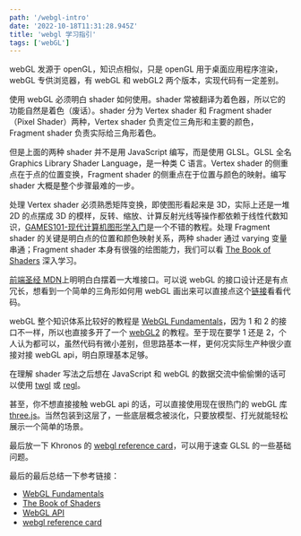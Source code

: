 ```yaml
---
path: '/webgl-intro'
date: '2022-10-18T11:31:28.945Z'
title: 'webgl 学习指引'
tags: ['webGL']
---
```


webGL 发源于 openGL，知识点相似，只是 openGL 用于桌面应用程序渲染，webGL 专供浏览器，有 webGL 和 webGL2 两个版本，实现代码有一定差别。

使用 webGL 必须明白 shader 如何使用。shader 常被翻译为着色器，所以它的功能自然是着色（废话）。shader 分为 Vertex shader 和 Fragment shader（Pixel Shader）两种，Vertex shader 负责定位三角形和主要的颜色，Fragment shader 负责实际给三角形着色。

但是上面的两种 shader 并不是用 JavaScript 编写，而是使用 GLSL。GLSL 全名 Graphics Library Shader Language，是一种类 C 语言。Vertex shader 的侧重点在于点的位置变换，Fragment shader 的侧重点在于位置与颜色的映射。编写 shader 大概是整个步骤最难的一步。

处理 Vertex shader 必须熟悉矩阵变换，即使图形看起来是 3D，实际上还是一堆 2D 的点摆成 3D 的模样，反转、缩放、计算反射光线等操作都依赖于线性代数知识，[GAMES101-现代计算机图形学入门](https://www.bilibili.com/video/BV1X7411F744/)是一个不错的教程。处理 Fragment shader 的关键是明白点的位置和颜色映射关系，两种 shader 通过 varying 变量串通；Fragment shader 本身有很强的绘图能力，我们可以看 [The Book of Shaders](https://thebookofshaders.com/) 深入学习。

[前端圣经 MDN](https://developer.mozilla.org/en-US/docs/Web/API/WebGL_API)上明明白白摆着一大堆接口。可以说 webGL 的接口设计还是有点冗长，想看到一个简单的三角形如何用 webGL 画出来可以直接点这个[链接](https://webglfundamentals.org/webgl/lessons/webgl-how-it-works.html)看看代码。

webGL 整个知识体系比较好的教程是 [WebGL Fundamentals](https://webglfundamentals.org/)，因为 1 和 2 的接口不一样，所以也直接多开了一个 [webGL2](https://webgl2fundamentals.org/) 的教程。至于现在要学 1 还是 2，个人认为都可以，虽然代码有微小差别，但思路基本一样，更何况实际生产种很少直接对接 webGL api，明白原理基本足够。

在理解 shader 写法之后想在 JavaScript 和 webGL 的数据交流中偷偷懒的话可以使用 [twgl](https://github.com/greggman/twgl.js) 或 [regl](https://github.com/regl-project/regl)。

甚至，你不想直接接触 webGL api 的话，可以直接使用现在很热门的 webGL 库 [three.js](https://threejs.org/)。当然包装到这层了，一些底层概念被淡化，只要放模型、打光就能轻松展示一个简单的场景。

最后放一下 Khronos 的 [webgl reference card](https://www.khronos.org/files/webgl/webgl-reference-card-1_0.pdf)，可以用于速查 GLSL 的一些基础问题。

最后的最后总结一下参考链接：

- [WebGL Fundamentals](https://webglfundamentals.org/)
- [The Book of Shaders](https://thebookofshaders.com/)
- [WebGL API](https://developer.mozilla.org/en-US/docs/Web/API/WebGL_API)
- [webgl reference card](https://www.khronos.org/files/webgl/webgl-reference-card-1_0.pdf)